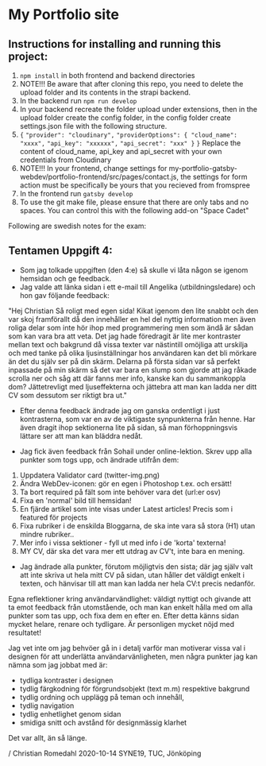 # My Portfolio site

## Instructions for installing and running this project:

1. `npm install` in both frontend and backend directories
2. NOTE!!! Be aware that after cloning this repo, you need to delete the upload folder and its contents in the strapi backend.
3. In the backend run `npm run develop`
4. In your backend recreate the folder upload under extensions, then in the upload folder create the config folder, in the config folder create settings.json file with the following structure.
5. `{`
   `"provider": "cloudinary",`
   `"providerOptions": { "cloud_name": "xxxx",`
   `"api_key": "xxxxxx",`
   `"api_secret": "xxx" }`
   `}`
   Replace the content of cloud_name, api_key and api_secret with your own credentials from Cloudinary
6. NOTE!!! In your frontend, change settings for my-portfolio-gatsby-webdev/portfolio-frontend/src/pages/contact.js, the settings for form action must be specifically be yours that you recieved from fromspree
7. In the frontend run `gatsby develop`
8. To use the git make file, please ensure that there are only tabs and no spaces. You can control this with the following add-on "Space Cadet"


Following are swedish notes for the exam:

## Tentamen Uppgift 4:

- Som jag tolkade uppgiften (den 4:e) så skulle vi låta någon se igenom hemsidan och ge feedback.
- Jag valde att länka sidan i ett e-mail till Angelika (utbildningsledare) och hon gav följande
feedback:

"Hej Christian
Så roligt med egen sida!
Kikat igenom den lite snabbt och den var skoj framförallt då den innehåller en hel del nyttig information men även roliga delar som inte hör ihop med programmering men som ändå är sådan som kan vara bra att veta.
Det jag hade föredragit är lite mer kontraster mellan text och bakgrund då vissa texter var nästintill omöjliga att urskilja och med tanke på olika ljusinställningar hos användaren kan det bli mörkare än det du själv ser på din skärm.
Delarna på första sidan var så perfekt inpassade på min skärm så det var bara en slump som gjorde att jag råkade scrolla ner och såg att där fanns mer info, kanske kan du sammankoppla dom?
Jättetrevligt med ljuseffekterna och jättebra att man kan ladda ner ditt CV som dessutom ser riktigt bra ut."

- Efter denna feedback ändrade jag om ganska ordentligt i just kontrasterna, som var en av de viktigaste
synpunkterna från henne. Har även dragit ihop sektionerna lite på sidan, så man förhoppningsvis lättare
ser att man kan bläddra nedåt.

- Jag fick även feedback från Sohail under online-lektion. Skrev upp alla punkter som togs upp, och
ändrade utifrån dem:

1. Uppdatera Validator card (twitter-img.png)
2. Ändra WebDev-iconen: gör en egen i Photoshop t.ex. och ersätt!
3. Ta bort required på fält som inte behöver vara det (url:er osv)
4. Fixa en 'normal' bild till hemsidan!
5. En fjärde artikel som inte visas under Latest articles! Precis som i featured för projects
6. Fixa rubriker i de enskilda Bloggarna, de ska inte vara så stora (H1) utan mindre rubriker..
7. Mer info i vissa sektioner - fyll ut med info i de 'korta' texterna!
8. MY CV, där ska det vara mer ett utdrag av CV't, inte bara en mening.

- Jag ändrade alla punkter, förutom möjligtvis den sista; där jag själv valt att inte skriva ut
hela mitt CV på sidan, utan håller det väldigt enkelt i texten, och hänvisar till att man
kan ladda ner hela CV:t precis nedanför.

Egna reflektioner kring användarvändlighet: väldigt nyttigt och givande att ta emot feedback
från utomstående, och man kan enkelt hålla med om alla punkter som tas upp, och fixa dem
en efter en. Efter detta känns sidan mycket helare, renare och tydligare. Är personligen
mycket nöjd med resultatet!

Jag vet inte om jag behvöer gå in i detalj varför man motiverar vissa val i designen
för att underlätta användarvänligheten, men några punkter jag kan nämna som jag
jobbat med är:

- tydliga kontraster i designen
- tydlig färgkodning för förgrundsobjekt (text m.m) respektive bakgrund
- tydlig ordning och upplägg på teman och innehåll,
- tydlig navigation
- tydlig enhetlighet genom sidan
- smidiga snitt och avstånd för designmässig klarhet

Det var allt, än så länge.

/ Christian Romedahl 2020-10-14
SYNE19, TUC, Jönköping